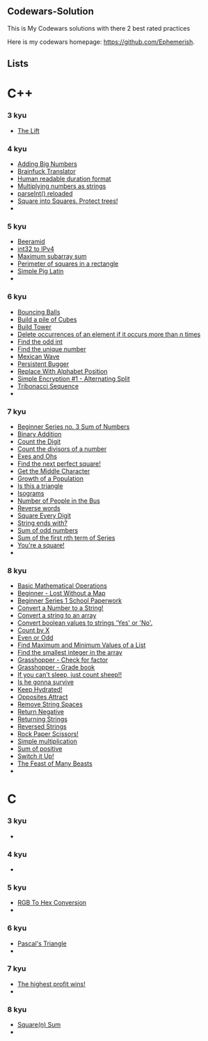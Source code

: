 ## Codewars-Solution
This is My Codewars solutions with there 2 best rated practices

Here is my codewars homepage: https://github.com/Ephemerish.

## Lists

# C++

### 3 kyu
* [The Lift](c++/3-kyu/The-Lift.md)

### 4 kyu
* [Adding Big Numbers](c++/4-kyu/Adding-Big-Numbers.md)
* [Brainfuck Translator](c++/4-kyu/Brainfuck-Translator.md)
* [Human readable duration format](c++/4-kyu/Human-readable-duration-format.md)
* [Multiplying numbers as strings](c++/4-kyu/Multiplying-numbers-as-strings.md)
* [parseInt() reloaded](c++/4-kyu/parseInt()-reloaded.md)
* [Square into Squares. Protect trees!](c++/4-kyu/Square-into-Squares.-Protect-trees!.md)
* [](c++/4-kyu/.md)

### 5 kyu
* [Beeramid](c++/5-kyu/Beeramid.md)
* [int32 to IPv4](c++/5-kyu/int32-to-IPv4.md)
* [Maximum subarray sum](c++/5-kyu/Maximum-subarray-sum.md)
* [Perimeter of squares in a rectangle](c++/5-kyu/Perimeter-of-squares-in-a-rectangle.md)
* [Simple Pig Latin](c++/5-kyu/Simple-Pig-Latin.md)
* [](c++/5-kyu/.md)

### 6 kyu
* [Bouncing Balls](c++/6-kyu/Bouncing-Balls.md)
* [Build a pile of Cubes](c++/6-kyu/Build-a-pile-of-Cubes.md)
* [Build Tower](c++/6-kyu/Build-Tower.md)
* [Delete occurrences of an element if it occurs more than n times](c++/6-kyu/Delete-occurrences-of-an-element-if-t-occurs-more-than-n-times.md)
* [Find the odd int](c++/6-kyu/Find-the-odd-int.md)
* [Find the unique number](c++/6-kyu/Find-the-unique-number.md)
* [Mexican Wave](c++/6-kyu/Mexican-Wave.md)
* [Persistent Bugger](c++/6-kyu/Persistent-Bugger.md)
* [Replace With Alphabet Position](c++/6-kyu/Replace-With-Alphabet-Position.md)
* [Simple Encryption #1 - Alternating Split](c++/6-kyu/Simple-Encryption-#1-Alternating-Split.md)
* [Tribonacci Sequence](c++/6-kyu/Tribonacci-Sequence.md)
* [](c++/6-kyu/.md)

### 7 kyu
* [Beginner Series no. 3 Sum of Numbers](c++/7-kyu/Beginner-Series-no.-3-Sum-of-Numbers.md)
* [Binary Addition](c++/7-kyu/Binary-Addition.md)
* [Count the Digit](c++/7-kyu/Count-the-Digit.md)
* [Count the divisors of a number](c++/7-kyu/Count-the-divisors-of-a-number)
* [Exes and Ohs](c++/7-kyu/Exes-and-Ohs.md)
* [Find the next perfect square!](c++/7-kyu/Find-the-next-perfect-square!.md)
* [Get the Middle Character](c++/7-kyu/Get-the-Middle-Character.md)
* [Growth of a Population](c++/7-kyu/Growth-of-a-Population.md)
* [Is this a triangle](c++/7-kyu/Is-this-a-triangle.md)
* [Isograms](c++/7-kyu/Isograms.md)
* [Number of People in the Bus](c++/7-kyu/Number-of-People-in-the-Bus.md)
* [Reverse words](c++/7-kyu/Reverse-words.md)
* [Square Every Digit](c++/7-kyu/Square-Every-Digit.md)
* [String ends with?](c++/7-kyu/String-ends-with.md)
* [Sum of odd numbers](c++/7-kyu/Sum-of-odd-numbers.md)
* [Sum of the first nth term of Series](c++/7-kyu/Sum-of-the-first-nth-term-of-Series.md)
* [You're a square!](c++/7-kyu/You're-a-square!.md)
* [](c++/7-kyu/.md)

### 8 kyu
* [Basic Mathematical Operations](c++/8-kyu/Basic-Mathematical-Operations.md)
* [Beginner - Lost Without a Map](c++/8-kyu/Beginner-Lost-Without-a-Map.md)
* [Beginner Series 1 School Paperwork](c++/8-kyu/Beginner-Lost-Without-a-Map.md)
* [Convert a Number to a String!](c++/8-kyu/Convert-a-Number-to-a-String!.md)
* [Convert a string to an array](c++/8-kyu/Convert-a-string-to-an-array.md)
* [Convert boolean values to strings 'Yes' or 'No'.](c++/8-kyu/Convert-boolean-values-to-strings-'Yes'-or-'No'.md)
* [Count by X](c++/8-kyu/Count-by-X.md)
* [Even or Odd](c++/8-kyu/Even-or-Odd.md)
* [Find Maximum and Minimum Values of a List](c++/8-kyu/Find-Maximum-and-Minimum-Values-of-a-List.md)
* [Find the smallest integer in the array](c++/8-kyu/Find-the-smallest-integer-in-the-array.md)
* [Grasshopper - Check for factor](c++/8-kyu/Grasshopper-Check-for-factor.md)
* [Grasshopper - Grade book](c++/8-kyu/Grasshopper-Grade-book.md)
* [If you can't sleep, just count sheep!!](c++/8-kyu/If-you-can't-sleep,-just-count-sheep!!.md)
* [Is he gonna survive](c++/8-kyu/Is-he-gonna-survive.md)
* [Keep Hydrated!](c++/8-kyu/Keep-Hydrated!.md)
* [Opposites Attract](c++/8-kyu/Opposites-Attract.md)
* [Remove String Spaces](c++/8-kyu/Remove-String-Spaces.md)
* [Return Negative](c++/8-kyu/Return-Negative.md)
* [Returning Strings](c++/8-kyu/Returning-Strings.md)
* [Reversed Strings](c++/8-kyu/Reversed-Strings.md)
* [Rock Paper Scissors!](c++/8-kyu/Rock-Paper-Scissors!.md)
* [Simple multiplication](c++/8-kyu/Simple-multiplication.md)
* [Sum of positive](c++/8-kyu/Sum-of-positive.md)
* [Switch it Up!](c++/8-kyu/Switch-it-Up!.md)
* [The Feast of Many Beasts](c++/8-kyu/The-Feast-of-Many-Beasts.md)
* [](c++/8-kyu/.md)

# C

### 3 kyu
* [](c/3-kyu/.md)

### 4 kyu
* [](c/4-kyu/.md)

### 5 kyu
* [RGB To Hex Conversion](c/5-kyu/RGB-To-Hex-Conversion.md)
* [](c/5-kyu/.md)

### 6 kyu
* [Pascal's Triangle](c/6-kyu/Pascal's-Triangle.md)
* [](c/6-kyu/.md)

### 7 kyu
* [The highest profit wins!](c/7-kyu/The-highest-profit-wins!.md)
* [](c/7-kyu/.md)

### 8 kyu
* [Square(n) Sum](c/8-kyu/Square(n)-Sum.md)
* [](c/8-kyu/.md)
